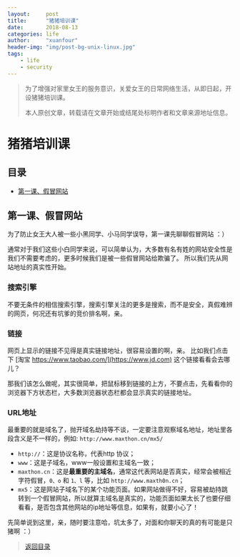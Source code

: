 ```yaml
---
layout:     post
title:      "猪猪培训课"
date:       2018-08-13
categories: life
author:     "xuanfour"
header-img: "img/post-bg-unix-linux.jpg"
tags:
    - life
    - security
---
```


> 为了增强对家里女王的服务意识，关爱女王的日常网络生活，从即日起，开设猪猪培训课。
>
> 本人原创文章，转载请在文章开始或结尾处标明作者和文章来源地址信息。

# 猪猪培训课

## 目录

* [第一课、假冒网站](#第一课假冒网站)

## 第一课、假冒网站

为了防止女王大人被一些小黑同学、小马同学误导，第一课先聊聊假冒网站 ：）

通常对于我们这些小白同学来说，可以简单认为，大多数有名有姓的网站安全性是我们不需要考虑的，更多时候我们是被一些假冒网站给欺骗了。
所以我们先从网站地址的真实性开始。

### 搜索引擎

不要无条件的相信搜索引擎，搜索引擎关注的更多是搜索，而不是安全，真假难辨的网页，何况还有坑爹的竞价排名啊，亲。

### 链接

网页上显示的链接不见得是真实链接地址，很容易设置的啊，亲。
比如我们点击下 [淘宝 https://www.taobao.com/](https://www.jd.com) 这个链接看看会去哪儿？

那我们该怎么做呢，其实很简单，把鼠标移到链接的上方，不要点击，先看看你的浏览器下方状态栏，大多数浏览器状态栏都会显示真实的链接地址。

### URL地址

最重要的就是域名了，抛开域名劫持等不谈，一定要注意观察域名地址，地址里各段含义是不一样的，例如: `http://www.maxthon.cn/mx5/`

* `http://`：这是协议名称，代表http 协议；
* `www`：这是子域名，www一般设置和主域名一致；
* `maxthon.cn`：这是**最重要的主域名**，通常这代表网站是否真实，经常会被相近字符假冒，`0、o` 和 `1、l` 等，比如 `http://www.maxth0n.cn`；
* `mx5`：这是网站子域名下的某个功能页面。如果网站做得不好，容易被劫持跳转到一个假冒网站，所以就算主域名是真实的，功能页面如果太长了也要仔细看看，是否包含其他网站的ip地址等信息，如果有，就要小心了！

先简单说到这里，亲，随时要注意哈，坑太多了，对面和你聊天的真的有可能是只猪啊 ：）

> [返回目录](#目录)
